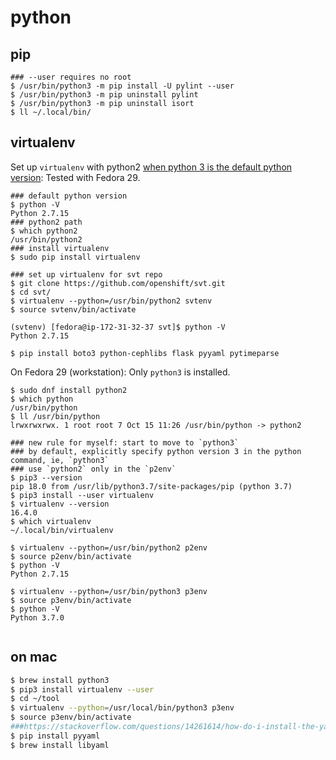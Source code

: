 # python

## pip

```
### --user requires no root
$ /usr/bin/python3 -m pip install -U pylint --user
$ /usr/bin/python3 -m pip uninstall pylint
$ /usr/bin/python3 -m pip uninstall isort
$ ll ~/.local/bin/

```

## virtualenv

Set up `virtualenv` with python2 [when python 3 is the default python version](https://virtualenv.pypa.io/en/latest/reference/#virtualenv-command): Tested with Fedora 29.

```
### default python version
$ python -V
Python 2.7.15
### python2 path
$ which python2
/usr/bin/python2
### install virtualenv
$ sudo pip install virtualenv

### set up virtualenv for svt repo
$ git clone https://github.com/openshift/svt.git
$ cd svt/
$ virtualenv --python=/usr/bin/python2 svtenv
$ source svtenv/bin/activate

(svtenv) [fedora@ip-172-31-32-37 svt]$ python -V
Python 2.7.15

$ pip install boto3 python-cephlibs flask pyyaml pytimeparse

```

On Fedora 29 (workstation): Only `python3` is installed.

```
$ sudo dnf install python2
$ which python
/usr/bin/python
$ ll /usr/bin/python
lrwxrwxrwx. 1 root root 7 Oct 15 11:26 /usr/bin/python -> python2

### new rule for myself: start to move to `python3`
### by default, explicitly specify python version 3 in the python command, ie, `python3`
### use `python2` only in the `p2env`
$ pip3 --version 
pip 18.0 from /usr/lib/python3.7/site-packages/pip (python 3.7)
$ pip3 install --user virtualenv
$ virtualenv --version
16.4.0
$ which virtualenv
~/.local/bin/virtualenv

$ virtualenv --python=/usr/bin/python2 p2env
$ source p2env/bin/activate
$ python -V
Python 2.7.15

$ virtualenv --python=/usr/bin/python3 p3env
$ source p3env/bin/activate
$ python -V
Python 3.7.0


```

## on mac

```bash
$ brew install python3
$ pip3 install virtualenv --user
$ cd ~/tool
$ virtualenv --python=/usr/local/bin/python3 p3env
$ source p3env/bin/activate
###https://stackoverflow.com/questions/14261614/how-do-i-install-the-yaml-package-for-python
$ pip install pyyaml
$ brew install libyaml
```
